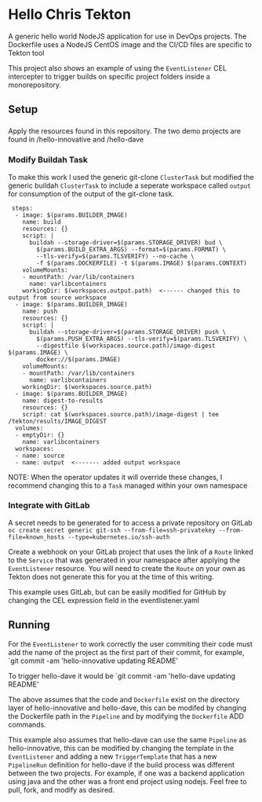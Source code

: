 # Hello Chris Tekton
A generic hello world NodeJS application for use in DevOps projects. The Dockerfile uses a NodeJS CentOS image and the CI/CD files are specific to Tekton tool 

This project also shows an example of using the `EventListener` CEL intercepter to trigger builds on specific project folders inside a monorepository.

## Setup

###
Apply the resources found in this repository. The two demo projects are found in /hello-innovative and /hello-dave

### Modify Buildah Task
To make this work I used the generic git-clone `ClusterTask` but modified the generic buildah `ClusterTask` to include a seperate workspace called `output` for consumption of the output of the git-clone task.

```
 steps:
  - image: $(params.BUILDER_IMAGE)
    name: build
    resources: {}
    script: |
      buildah --storage-driver=$(params.STORAGE_DRIVER) bud \
        $(params.BUILD_EXTRA_ARGS) --format=$(params.FORMAT) \
        --tls-verify=$(params.TLSVERIFY) --no-cache \
        -f $(params.DOCKERFILE) -t $(params.IMAGE) $(params.CONTEXT)
    volumeMounts:
    - mountPath: /var/lib/containers
      name: varlibcontainers
    workingDir: $(workspaces.output.path)  <------ changed this to output from source workspace
  - image: $(params.BUILDER_IMAGE)
    name: push
    resources: {}
    script: |
      buildah --storage-driver=$(params.STORAGE_DRIVER) push \
        $(params.PUSH_EXTRA_ARGS) --tls-verify=$(params.TLSVERIFY) \
        --digestfile $(workspaces.source.path)/image-digest $(params.IMAGE) \
        docker://$(params.IMAGE)
    volumeMounts:
    - mountPath: /var/lib/containers
      name: varlibcontainers
    workingDir: $(workspaces.source.path)
  - image: $(params.BUILDER_IMAGE)
    name: digest-to-results
    resources: {}
    script: cat $(workspaces.source.path)/image-digest | tee /tekton/results/IMAGE_DIGEST
  volumes:
  - emptyDir: {}
    name: varlibcontainers
  workspaces:
  - name: source
  - name: output  <------- added output workspace
```

NOTE: When the operator updates it will override these changes, I recommend changing this to a `Task` managed within your own namespace

### Integrate with GitLab
A secret needs to be generated for to access a private repository on GitLab
`oc create secret generic git-ssh --from-file=ssh-privatekey --from-file=known_hosts --type=kubernetes.io/ssh-auth`

Create a webhook on your GitLab project that uses the link of a `Route` linked to the `Service` that was generated in your namespace after applying the `EventListener` resource. You will need to create the `Route` on your own as Tekton does not generate this for you at the time of this writing.

This example uses GitLab, but can be easily modified for GitHub by changing the CEL expression field in the eventlistener.yaml

## Running
For the `EventListener` to work correctly the user commiting their code must add the name of the project as the first part of their commit, for example,
`git commit -am 'hello-innovative updating README'

To trigger hello-dave it would be
`git commit -am 'hello-dave updating README'

The above assumes that the code and `Dockerfile` exist on the directory layer of hello-innovative and hello-dave, this can be modifed by changing the Dockerfile path in the `Pipeline` and by modifying the `Dockerfile` ADD commands.

This example also assumes that hello-dave can use the same `Pipeline` as hello-innovative, this can be modified by changing the template in the `EventListener` and adding a new `TriggerTemplate` that has a new `PipelineRun` definition for hello-dave if the build process was different between the two projects. For example, if one was a backend application using java and the other was a front end project using nodejs.
Feel free to pull, fork, and modify as desired.
